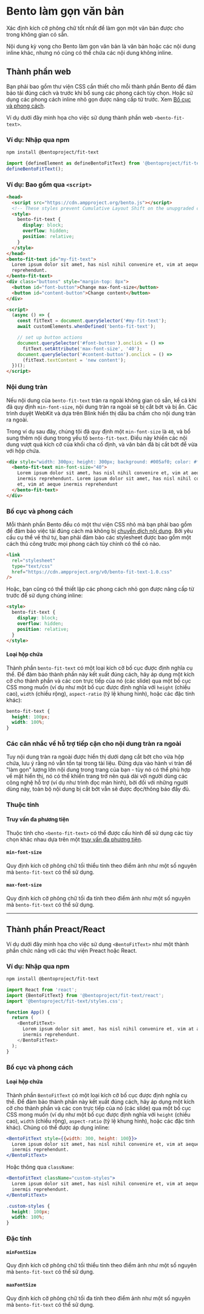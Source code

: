 # Bento làm gọn văn bản

Xác định kích cỡ phông chữ tốt nhất để làm gọn một văn bản được cho trong không gian có sẵn.

Nội dung kỳ vọng cho Bento làm gọn văn bản là văn bản hoặc các nội dung inline khác, nhưng nó cũng có thể chứa các nội dung không inline.

## Thành phần web

Bạn phải bao gồm thư viện CSS cần thiết cho mỗi thành phần Bento để đảm bảo tải đúng cách và trước khi bổ sung các phong cách tùy chọn. Hoặc sử dụng các phong cách inline nhỏ gọn được nâng cấp từ trước. Xem [Bố cục và phong cách](#layout-and-style).

Ví dụ dưới đây minh họa cho việc sử dụng thành phần web `<bento-fit-text>`.

### Ví dụ: Nhập qua npm

```sh
npm install @bentoproject/fit-text
```

```javascript
import {defineElement as defineBentoFitText} from '@bentoproject/fit-text';
defineBentoFitText();
```

### Ví dụ: Bao gồm qua `<script>`

```html
<head>
  <script src="https://cdn.ampproject.org/bento.js"></script>
  <!-- These styles prevent Cumulative Layout Shift on the unupgraded custom element -->
  <style>
    bento-fit-text {
      display: block;
      overflow: hidden;
      position: relative;
    }
  </style>
</head>
<bento-fit-text id="my-fit-text">
  Lorem ipsum dolor sit amet, has nisl nihil convenire et, vim at aeque inermis
  reprehendunt.
</bento-fit-text>
<div class="buttons" style="margin-top: 8px">
  <button id="font-button">Change max-font-size</button>
  <button id="content-button">Change content</button>
</div>

<script>
  (async () => {
    const fitText = document.querySelector('#my-fit-text');
    await customElements.whenDefined('bento-fit-text');

    // set up button actions
    document.querySelector('#font-button').onclick = () =>
      fitText.setAttribute('max-font-size', '40');
    document.querySelector('#content-button').onclick = () =>
      (fitText.textContent = 'new content');
  })();
</script>
```

### Nội dung tràn

Nếu nội dung của `bento-fit-text` tràn ra ngoài không gian có sẵn, kể cả khi đã quy định `min-font-size`, nội dung tràn ra ngoài sẽ bị cắt bớt và bị ẩn. Các trình duyệt WebKit và dựa trên Blink hiển thị dấu ba chấm cho nội dung tràn ra ngoài.

Trong ví dụ sau đây, chúng tôi đã quy định một `min-font-size` là `40`, và bổ sung thêm nội dung trong yếu tố `bento-fit-text`. Điều này khiến các nội dung vượt quá kích cỡ của khối cha cố định, và văn bản đã bị cắt bớt để vừa với hộp chứa.

```html
<div style="width: 300px; height: 300px; background: #005af0; color: #fff">
  <bento-fit-text min-font-size="40">
    Lorem ipsum dolor sit amet, has nisl nihil convenire et, vim at aeque
    inermis reprehendunt. Lorem ipsum dolor sit amet, has nisl nihil convenire
    et, vim at aeque inermis reprehendunt
  </bento-fit-text>
</div>
```

### Bố cục và phong cách

Mỗi thành phần Bento đều có một thư viện CSS nhỏ mà bạn phải bao gồm để đảm bảo việc tải đúng cách mà không bị [chuyển dịch nội dung](https://web.dev/cls/). Bởi yêu cầu cụ thể về thứ tự, bạn phải đảm bảo các stylesheet được bao gồm một cách thủ công trước mọi phong cách tùy chỉnh có thể có nào.

```html
<link
  rel="stylesheet"
  type="text/css"
  href="https://cdn.ampproject.org/v0/bento-fit-text-1.0.css"
/>
```

Hoặc, bạn cũng có thể thiết lập các phong cách nhỏ gọn được nâng cấp từ trước để sử dụng chúng inline:

```html
<style>
  bento-fit-text {
    display: block;
    overflow: hidden;
    position: relative;
  }
</style>
```

#### Loại hộp chứa

Thành phần `bento-fit-text` có một loại kích cỡ bố cục được định nghĩa cụ thể. Để đảm bảo thành phần này kết xuất đúng cách, hãy áp dụng một kích cỡ cho thành phần và các con trực tiếp của nó (các slide) qua một bố cục CSS mong muốn (ví dụ như một bố cục được định nghĩa với  `height` (chiều cao), `width` (chiều rộng), `aspect-ratio` (tỷ lệ khung hình), hoặc các đặc tính khác):

```css
bento-fit-text {
  height: 100px;
  width: 100%;
}
```

### Các cân nhắc về hỗ trợ tiếp cận cho nội dung tràn ra ngoài

Tuy nội dung tràn ra ngoài được hiển thị dưới dạng cắt bớt cho vừa hộp chứa, lưu ý rằng nó vẫn tồn tại trong tài liệu. Đừng dựa vào hành vi tràn để "làm gọn" lượng lớn nội dung trong trang của bạn - tùy nó có thể phù hợp về mặt hiển thị, nó có thể khiến trang trở nên quá dài với người dùng các công nghệ hỗ trợ (ví dụ như trình đọc màn hình), bởi đối với những người dùng này, toàn bộ nội dung bị cắt bớt vẫn sẽ được đọc/thông báo đầy đủ.

### Thuộc tính

#### Truy vấn đa phương tiện

Thuộc tính cho `<bento-fit-text>` có thể được cấu hình để sử dụng các tùy chọn khác nhau dựa trên một [truy vấn đa phương tiện](./../../../docs/spec/amp-html-responsive-attributes.md).

#### `min-font-size`

Quy định kích cỡ phông chữ tối thiểu tính theo điểm ảnh như một số nguyên mà  `bento-fit-text` có thể sử dụng.

#### `max-font-size`

Quy định kích cỡ phông chữ tối đa tính theo điểm ảnh như một số nguyên mà `bento-fit-text` có thể sử dụng.

---

## Thành phần Preact/React

Ví dụ dưới đây minh họa cho việc sử dụng `<BentoFitText>` như một thành phần chức năng với các thư viện Preact hoặc React.

### Ví dụ: Nhập qua npm

```sh
npm install @bentoproject/fit-text
```

```javascript
import React from 'react';
import {BentoFitText} from '@bentoproject/fit-text/react';
import '@bentoproject/fit-text/styles.css';

function App() {
  return (
    <BentoFitText>
      Lorem ipsum dolor sit amet, has nisl nihil convenire et, vim at aeque
      inermis reprehendunt.
    </BentoFitText>
  );
}
```

### Bố cục và phong cách

#### Loại hộp chứa

Thành phần `BentoFitText` có một loại kích cỡ bố cục được định nghĩa cụ thể. Để đảm bảo thành phần này kết xuất đúng cách, hãy áp dụng một kích cỡ cho thành phần và các con trực tiếp của nó (các slide) qua một bố cục CSS mong muốn (ví dụ như một bố cục được định nghĩa với `height` (chiều cao), `width` (chiều rộng), `aspect-ratio` (tỷ lệ khung hình), hoặc các đặc tính khác). Chúng có thể được áp dụng inline:

```jsx
<BentoFitText style={{width: 300, height: 100}}>
  Lorem ipsum dolor sit amet, has nisl nihil convenire et, vim at aeque
  inermis reprehendunt.
</BentoFitText>
```

Hoặc thông qua `className`:

```jsx
<BentoFitText className="custom-styles">
  Lorem ipsum dolor sit amet, has nisl nihil convenire et, vim at aeque
  inermis reprehendunt.
</BentoFitText>
```

```css
.custom-styles {
  height: 100px;
  width: 100%;
}
```

### Đặc tính

#### `minFontSize`

Quy định kích cỡ phông chữ tối thiểu tính theo điểm ảnh như một số nguyên mà  `bento-fit-text` có thể sử dụng.

#### `maxFontSize`

Quy định kích cỡ phông chữ tối đa tính theo điểm ảnh như một số nguyên mà `bento-fit-text` có thể sử dụng.
